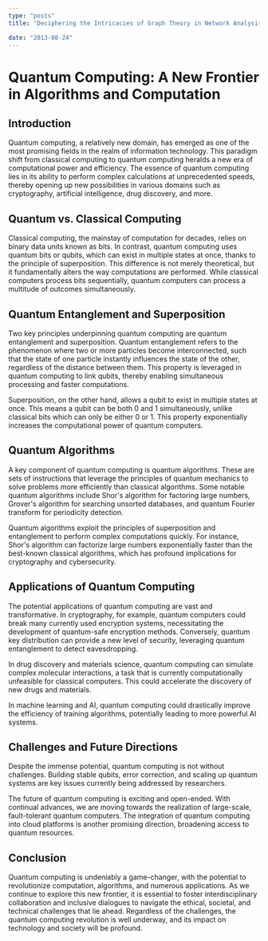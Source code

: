 ```yaml
---
type: "posts"
title: "Deciphering the Intricacies of Graph Theory in Network Analysis"

date: "2013-08-24"
---
```


# Quantum Computing: A New Frontier in Algorithms and Computation

## Introduction

Quantum computing, a relatively new domain, has emerged as one of the most promising fields in the realm of information technology. This paradigm shift from classical computing to quantum computing heralds a new era of computational power and efficiency. The essence of quantum computing lies in its ability to perform complex calculations at unprecedented speeds, thereby opening up new possibilities in various domains such as cryptography, artificial intelligence, drug discovery, and more.

## Quantum vs. Classical Computing

Classical computing, the mainstay of computation for decades, relies on binary data units known as bits. In contrast, quantum computing uses quantum bits or qubits, which can exist in multiple states at once, thanks to the principle of superposition. This difference is not merely theoretical, but it fundamentally alters the way computations are performed. While classical computers process bits sequentially, quantum computers can process a multitude of outcomes simultaneously.

## Quantum Entanglement and Superposition

Two key principles underpinning quantum computing are quantum entanglement and superposition. Quantum entanglement refers to the phenomenon where two or more particles become interconnected, such that the state of one particle instantly influences the state of the other, regardless of the distance between them. This property is leveraged in quantum computing to link qubits, thereby enabling simultaneous processing and faster computations.

Superposition, on the other hand, allows a qubit to exist in multiple states at once. This means a qubit can be both 0 and 1 simultaneously, unlike classical bits which can only be either 0 or 1. This property exponentially increases the computational power of quantum computers.

## Quantum Algorithms

A key component of quantum computing is quantum algorithms. These are sets of instructions that leverage the principles of quantum mechanics to solve problems more efficiently than classical algorithms. Some notable quantum algorithms include Shor's algorithm for factoring large numbers, Grover's algorithm for searching unsorted databases, and quantum Fourier transform for periodicity detection.

Quantum algorithms exploit the principles of superposition and entanglement to perform complex computations quickly. For instance, Shor's algorithm can factorize large numbers exponentially faster than the best-known classical algorithms, which has profound implications for cryptography and cybersecurity.

## Applications of Quantum Computing

The potential applications of quantum computing are vast and transformative. In cryptography, for example, quantum computers could break many currently used encryption systems, necessitating the development of quantum-safe encryption methods. Conversely, quantum key distribution can provide a new level of security, leveraging quantum entanglement to detect eavesdropping.

In drug discovery and materials science, quantum computing can simulate complex molecular interactions, a task that is currently computationally unfeasible for classical computers. This could accelerate the discovery of new drugs and materials.

In machine learning and AI, quantum computing could drastically improve the efficiency of training algorithms, potentially leading to more powerful AI systems.

## Challenges and Future Directions

Despite the immense potential, quantum computing is not without challenges. Building stable qubits, error correction, and scaling up quantum systems are key issues currently being addressed by researchers.

The future of quantum computing is exciting and open-ended. With continual advances, we are moving towards the realization of large-scale, fault-tolerant quantum computers. The integration of quantum computing into cloud platforms is another promising direction, broadening access to quantum resources.

## Conclusion

Quantum computing is undeniably a game-changer, with the potential to revolutionize computation, algorithms, and numerous applications. As we continue to explore this new frontier, it is essential to foster interdisciplinary collaboration and inclusive dialogues to navigate the ethical, societal, and technical challenges that lie ahead. Regardless of the challenges, the quantum computing revolution is well underway, and its impact on technology and society will be profound.
